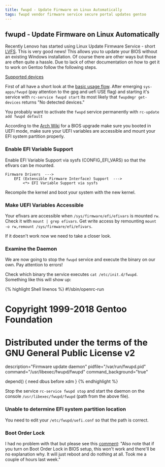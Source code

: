 ```yaml
---
title: fwupd - Update Firmware on Linux Automatically
tags: fwupd vendor firmware service secure portal updates gentoo
---
```


## fwupd - Update Firmware on Linux Automatically

Recently Lenovo has started using Linux Update Firmware Service - short
[LVFS](https://fwupd.org/). This is very good news! This allows you to update
your BIOS without an existing Windows installation. Of course there are other
ways but those are often quite a hassle. Due to lack of other documentation on
how to get it to work on Gentoo follow the following steps.

[Supported devices](https://fwupd.org/lvfs/devicelist)

First of all have a short look at the [basic usage
flow](https://github.com/hughsie/fwupd#basic-usage-flow-command-line). After
emerging `sys-apps/fwupd` (pay attention to the gpg and uefi USE flag) and
starting it's service with `rc-service fwupd start` its most likely that
`fwupdmgr get-devices` returns "No detected devices." 

You probably want to activate the `fwupd` service permanently with `rc-update add
fwupd default`

According to the [Arch
Wiki](https://wiki.archlinux.org/index.php/fwupd#Setup_for_UEFI_BIOS_upgrade)
for a BIOS upgrade make sure you booted in UEFI mode, make sure your UEFI
variables are accessible and mount your EFI system partition properly.

### Enable EFI Variable Support

Enable EFI Variable Support via sysfs (CONFIG_EFI_VARS) so that the efivars can
be mounted.

```
Firmware Drivers  --->
    EFI (Extensible Firmware Interface) Support  --->
        <*> EFI Variable Support via sysfs
```

Recompile the kernel and boot your system with the new kernel.

### Make UEFI Variables Accessible

Your efivars are accessible when `/sys/firmware/efi/efivars` is mounted `rw`.
Check it with `mount | grep efivars`. Get write access by remounting `mount -o
rw,remount /sys/firmware/efi/efivars`.

If it doesn't work now we need to take a closer look.

### Examine the Daemon

We are now going to stop the `fwupd` service and execute the binary on our own.
Pay attention to errors!

Check which binary the service executes `cat /etc/init.d/fwupd`. Something like
this will show up:

{% highlight Shell linenos %}
#!/sbin/openrc-run
# Copyright 1999-2018 Gentoo Foundation
# Distributed under the terms of the GNU General Public License v2

description="Firmware update daemon"
pidfile="/var/run/fwupd.pid"
command="/usr/libexec/fwupd/fwupd"
command_background="true"

depend() {
  need dbus
  before xdm
}
{% endhighlight %}

Stop the service `rc-service fwupd stop` and start the daemon on the console
`/usr/libexec/fwupd/fwupd` (path from the above file).

### Unable to determine EFI system partition location

You need to edit your `/etc/fwupd/uefi.conf` so that the path is correct.

### Boot Order Lock

I had no problem with that but please see this
[comment](https://www.reddit.com/r/thinkpad/comments/949a1h/lenovo_has_started_using_lvfs/e3jcnma):
"Also note that if you turn on Boot Order Lock in BIOS setup, this won't work
and there'll be no explanation why. It will just reboot and do nothing at all.
Took me a couple of hours last week."
